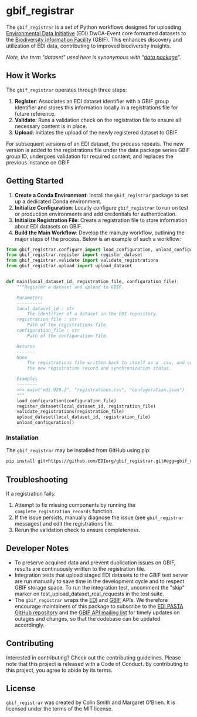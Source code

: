 # gbif_registrar

The `gbif_registrar` is a set of Python workflows designed for uploading [Environmental Data Initiative](https://edirepository.org/) (EDI) DwCA-Event core formatted datasets to the [Biodiversity Information Facility](https://www.gbif.org/) (GBIF). This enhances discovery and utilization of EDI data, contributing to improved biodiversity insights.

_Note, the term "dataset" used here is synonymous with "[data package](https://edirepository.org/resources/the-data-package)"._

## How it Works

The `gbif_registrar` operates through three steps:

1. **Register**: Associates an EDI dataset identifier with a GBIF group identifier and stores this information locally in a registrations file for future reference.
2. **Validate**: Runs a validation check on the registration file to ensure all necessary content is in place.
3. **Upload**: Initiates the upload of the newly registered dataset to GBIF.

For subsequent versions of an EDI dataset, the process repeats. The new version is added to the registrations file under the data package series GBIF group ID, undergoes validation for required content, and replaces the previous instance on GBIF.

## Getting Started
1. **Create a Conda Environment**: Install the `gbif_registrar` package to set up a dedicated Conda environment.
2. **Initialize Configuration**: Locally configure `gbif_registrar` to run on test or production environments and add credentials for authentication.
3. **Initialize Registration File**: Create a registration file to store information about EDI datasets on GBIF.
4. **Build the Main Workflow**: Develop the main.py workflow, outlining the major steps of the process. Below is an example of such a workflow:

```python
from gbif_registrar.configure import load_configuration, unload_configuration
from gbif_registrar.register import register_dataset
from gbif_registrar.validate import validate_registrations
from gbif_registrar.upload import upload_dataset


def main(local_dataset_id, registration_file, configuration_file):
    """Register a dataset and upload to GBIF.

    Parameters
    ----------
    local_dataset_id : str
        The identifier of a dataset in the EDI repository.
    registration_file : str
        Path of the registrations file.
    configuration_file : str
        Path of the configuration file.

    Returns
    -------
    None
        The registrations file written back to itself as a .csv, and containing
        the new registration record and synchronization status.

    Examples
    --------
    >>> main("edi.929.2", "registrations.csv", "configuration.json")
    """
    load_configuration(configuration_file)
    register_dataset(local_dataset_id, registration_file)
    validate_registrations(registration_file)
    upload_dataset(local_dataset_id, registration_file)
    unload_configuration()
```


### Installation

The `gbif_registrar` may be installed from GitHub using pip: 

```bash
pip install git+https://github.com/EDIorg/gbif_registrar.git#egg=gbif_registrar
```

## Troubleshooting

If a registration fails:
1. Attempt to fix missing components by running the `complete_registration_records` function.
2. If the issue persists, manually diagnose the issue (see `gbif_registrar` messages) and edit the registrations file. 
3. Rerun the validation check to ensure completeness.

## Developer Notes
- To preserve acquired data and prevent duplication issues on GBIF, results are continuously written to the registration file.
- Integration tests that upload staged EDI datasets to the GBIF test server are run manually to save time in the development cycle and to respect GBIF storage space. To run the integration test, uncomment the "skip" marker on test_upload_dataset_real_requests in the test suite.
- The `gbif_registrar` wraps the [EDI](https://pastaplus-core.readthedocs.io/en/latest/doc_tree/pasta_api/index.html) and [GBIF](https://www.gbif.org/developer/registry) APIs. We therefore encourage maintainers of this package 
to subscribe to the [EDI PASTA GitHub repository](https://github.com/PASTAplus/PASTA) and the [GBIF API mailing list](https://lists.gbif.org/mailman/listinfo/api-users) for timely updates on outages and changes, so that the codebase can be updated accordingly.
 

## Contributing

Interested in contributing? Check out the contributing guidelines. Please note that this project is released with a Code of Conduct. By contributing to this project, you agree to abide by its terms.

## License

`gbif_registrar` was created by Colin Smith and Margaret O'Brien. It is licensed under the terms of the MIT license.

